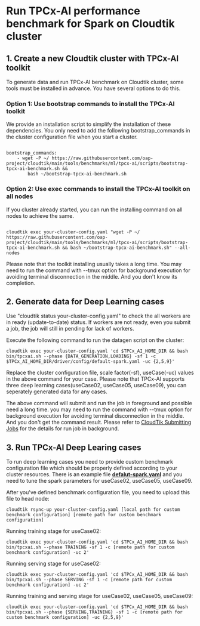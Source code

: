 # Run TPCx-AI performance benchmark for Spark on Cloudtik cluster

## 1. Create a new Cloudtik cluster with TPCx-AI toolkit
To generate data and run TPCx-AI benchmark on Cloudtik cluster, some tools must be installed in advance.
You have several options to do this.

### Option 1: Use bootstrap commands to install the TPCx-AI toolkit
We provide an installation script to simplify the installation of these dependencies.
You only need to add the following bootstrap_commands in the cluster configuration file when you start a cluster.
```buildoutcfg

bootstrap_commands:
    - wget -P ~/ https://raw.githubusercontent.com/oap-project/cloudtik/main/tools/benchmarks/ml/tpcx-ai/scripts/bootstrap-tpcx-ai-benchmark.sh &&
        bash ~/bootstrap-tpcx-ai-benchmark.sh
```

### Option 2: Use exec commands to install the TPCx-AI toolkit on all nodes
If you cluster already started, you can run the installing command on all nodes to achieve the same.
```buildoutcfg

cloudtik exec your-cluster-config.yaml "wget -P ~/ https://raw.githubusercontent.com/oap-project/cloudtik/main/tools/benchmarks/ml/tpcx-ai/scripts/bootstrap-tpcx-ai-benchmark.sh && bash ~/bootstrap-tpcx-ai-benchmark.sh" --all-nodes

```

Please note that the toolkit installing usually takes a long time.
You may need to run the command with --tmux option for background execution
for avoiding terminal disconnection in the middle. And you don't know its completion.

## 2. Generate data for Deep Learning cases
Use "cloudtik status your-cluster-config.yaml" to check the all workers are in ready (update-to-date) status.
If workers are not ready, even you submit a job, the job will still in pending for lack of workers.

Execute the following command to run the datagen script on the cluster:
```buildoutcfg
cloudtik exec your-cluster-config.yaml 'cd $TPCx_AI_HOME_DIR && bash bin/tpcxai.sh --phase {DATA_GENERATION,LOADING} -sf 1 -c $TPCx_AI_HOME_DIR/driver/config/default-spark.yaml -uc {2,5,9}'
```
Replace the cluster configuration file, scale factor(-sf), useCase(-uc) values in the above command for your case. 
Please note that TPCx-AI supports three deep learning cases(useCase02, useCase05, useCase09), you can seperately generated data for any cases.

The above command will submit and run the job in foreground and possible need a long time.
you may need to run the command with --tmux option for background execution
for avoiding terminal disconnection in the middle. And you don't get the command result.
Please refer to [CloudTik Submitting Jobs](https://cloudtik.readthedocs.io/en/latest/UserGuide/AdvancedConfigurations/submitting-jobs.html) for
the details for run job in background.

## 3. Run TPCx-AI Deep Learing cases

To run deep learning cases you need to provide custom benchmark configuration file which should be properly defined according to your cluster resources.
There is an example file **[defalut-spark.yaml](tpcx-ai/confs/defalut-spark.yaml)**  and you need to tune the spark parameters for useCase02, useCase05, useCase09.

After you've defined benchmark configuration file, you need to upload this file to head node:
```buildoutcfg
cloudtik rsync-up your-cluster-config.yaml [local path for custom benchmark configuration] [remote path for custom benchmark configuration]
```
Running training stage for useCase02: 
```buildoutcfg
cloudtik exec your-cluster-config.yaml 'cd $TPCx_AI_HOME_DIR && bash bin/tpcxai.sh --phase TRAINING -sf 1 -c [remote path for custom benchmark configuration] -uc 2'
```
Running serving stage for useCase02:
 ```buildoutcfg
cloudtik exec your-cluster-config.yaml 'cd $TPCx_AI_HOME_DIR && bash bin/tpcxai.sh --phase SERVING -sf 1 -c [remote path for custom benchmark configuration] -uc 2'
```
Running training and serving stage for useCase02, useCase05, useCase09:
 ```buildoutcfg
cloudtik exec your-cluster-config.yaml 'cd $TPCx_AI_HOME_DIR && bash bin/tpcxai.sh --phase {SERVING,TRAINING} -sf 1 -c [remote path for custom benchmark configuration] -uc {2,5,9}'
```

